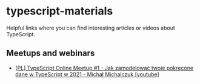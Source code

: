 # typescript-materials
Helpful links where you can find interesting articles or videos about TypeScript.

## Meetups and webinars
* [[PL] TypeScript Online Meetup #1 - Jak zamodelować twoje pokręcone dane w TypeScript w 2021 - Michał Michalczuk [youtube]](https://youtu.be/1hqY1Fyl6-M)
